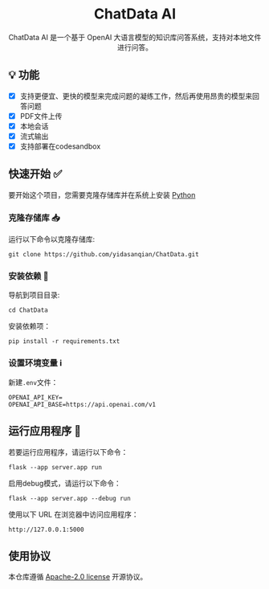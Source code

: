 <div align="center">

# ChatData AI

ChatData AI 是一个基于 OpenAI 大语言模型的知识库问答系统，支持对本地文件进行问答。
</div>

## 💡 功能
- [x] 支持更便宜、更快的模型来完成问题的凝练工作，然后再使用昂贵的模型来回答问题
- [x] PDF文件上传
- [x] 本地会话
- [x] 流式输出
- [x] 支持部署在codesandbox

## 快速开始 :white_check_mark:  
要开始这个项目，您需要克隆存储库并在系统上安装 [Python](https://www.python.org/downloads/)
  
### 克隆存储库 :inbox_tray:
运行以下命令以克隆存储库:  

```
git clone https://github.com/yidasanqian/ChatData.git
```

### 安装依赖 :wrench: 
导航到项目目录:
```
cd ChatData
```

安装依赖项：
```
pip install -r requirements.txt
```

### 设置环境变量 ℹ️ 
新建`.env`文件：
```
OPENAI_API_KEY=
OPENAI_API_BASE=https://api.openai.com/v1
```

## 运行应用程序 :rocket:

若要运行应用程序，请运行以下命令：
```
flask --app server.app run
```
启用debug模式，请运行以下命令：
```
flask --app server.app --debug run
```

使用以下 URL 在浏览器中访问应用程序：
```
http://127.0.0.1:5000
```

## 使用协议
本仓库遵循 [Apache-2.0 license](https://github.com/yidasanqian/ChatData/blob/master/LICENSE) 开源协议。